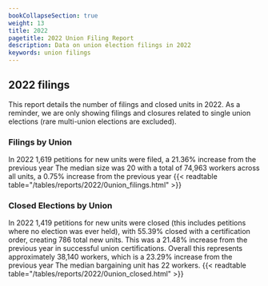 ```yaml
---
bookCollapseSection: true
weight: 13
title: 2022
pagetitle: 2022 Union Filing Report
description: Data on union election filings in 2022
keywords: union filings
---
```


## 2022 filings

This report details the number of filings and closed units in 2022. As a reminder, we are only showing filings and closures related to single union elections (rare multi-union elections are excluded).

### Filings by Union
In 2022 1,619 petitions for new units were filed, a 21.36% increase from the previous year The median size was 20 with a total of 74,963 workers across all units, a 0.75% increase from the previous year
{{< readtable table="/tables/reports/2022/0union_filings.html" >}}

### Closed Elections by Union
In 2022 1,419 petitions for new units were closed (this includes petitions where no election was ever held), with 55.39% closed with a certification order, creating 786 total new units. This was a 21.48% increase from the previous year in successful union certifications. Overall this represents approximately 38,140 workers, which is a 23.29% increase from the previous year The median bargaining unit has 22 workers.
{{< readtable table="/tables/reports/2022/0union_closed.html" >}}
